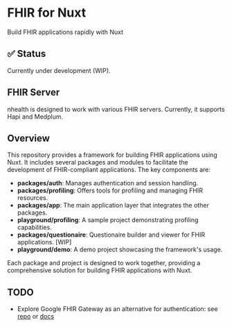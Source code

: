 # FHIR for Nuxt
Build FHIR applications rapidly with Nuxt

## ✅ Status

Currently under development (WIP).

## FHIR Server

nhealth is designed to work with various FHIR servers. Currently, it supports Hapi and Medplum.

## Overview

This repository provides a framework for building FHIR applications using Nuxt. It includes several packages and modules to facilitate the development of FHIR-compliant applications. The key components are:

- **packages/auth**: Manages authentication and session handling.
- **packages/profiling**: Offers tools for profiling and managing FHIR resources.
- **packages/app**: The main application layer that integrates the other packages.
- **playground/profiling**: A sample project demonstrating profiling capabilities.
- **packages/questionaire**: Questionaire builder and viewer for FHIR applications. [WIP]
- **playground/demo**: A demo project showcasing the framework's usage.

Each package and project is designed to work together, providing a comprehensive solution for building FHIR applications with Nuxt.

## TODO
- Explore Google FHIR Gateway as an alternative for authentication: see [repo](https://github.com/google/fhir-gateway) or [docs](https://google.github.io/fhir-gateway/)
